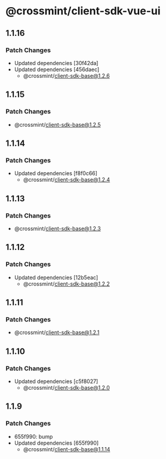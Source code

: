 # @crossmint/client-sdk-vue-ui

## 1.1.16

### Patch Changes

-   Updated dependencies [30f42da]
-   Updated dependencies [456daec]
    -   @crossmint/client-sdk-base@1.2.6

## 1.1.15

### Patch Changes

-   @crossmint/client-sdk-base@1.2.5

## 1.1.14

### Patch Changes

-   Updated dependencies [f8f0c66]
    -   @crossmint/client-sdk-base@1.2.4

## 1.1.13

### Patch Changes

-   @crossmint/client-sdk-base@1.2.3

## 1.1.12

### Patch Changes

-   Updated dependencies [12b5eac]
    -   @crossmint/client-sdk-base@1.2.2

## 1.1.11

### Patch Changes

-   @crossmint/client-sdk-base@1.2.1

## 1.1.10

### Patch Changes

-   Updated dependencies [c5f8027]
    -   @crossmint/client-sdk-base@1.2.0

## 1.1.9

### Patch Changes

-   655f990: bump
-   Updated dependencies [655f990]
    -   @crossmint/client-sdk-base@1.1.14
